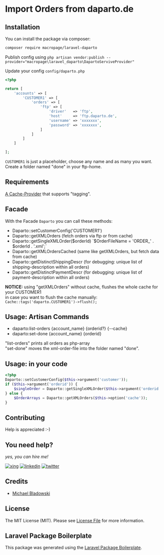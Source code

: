 # Import Orders from daparto.de

## Installation

You can install the package via composer:

```bash
composer require macropage/laravel-daparto
```

Publish config using `php artisan vendor:publish --provider="macropage\laravel_daparto\DapartoServiveProvider"`  

Update your config `config/daparto.php`
```php
<?php

return [
    'accounts' => [
        'CUSTOMER1' => [
            'orders' => [
                'ftp' => [
                    'driver'   => 'ftp',
                    'host'     => 'ftp.daparto.de',
                    'username' => 'xxxxxxx',
                    'password' => 'xxxxxxx',
                ]
            ]
        ]
    ]

];
```
`CUSTOMER1` is just a placeholder, choose any name and as many you want.  
Create a folder named "done" in your ftp-home.

## Requirements
[A Cache-Provider](https://laravel.com/docs/7.x/cache#cache-tags) that supports "tagging".

## Facade
With the Facade `Daparto` you can call these methods:

- Daparto::setCustomerConfig('CUSTOMER1')
- Daparto::getXMLOrders (fetch orders via ftp or from cache)
- Daparto::getSingleXMLOrder($orderId) `$OrderFileName = 'ORDER_' . $orderId . '.xml';`
- Daparto::getXMLOrdersCached (same like getXMLOrders, but fetch data from cache)
- Daparto::getDistinctShippingDescr (for debugging: unique list of shipping-description within all orders)
- Daparto::getDistinctPaymentDescr (for debugging: unique list of payment-description within all orders)

**NOTICE:** using "getXMLOrders" without cache, flushes the whole cache for your CUSTOMER1  
in case you want to flush the cache manually: `Cache::tags('daparto.CUSTOMER1')->flush();` 

## Usage: Artisan Commands
- daparto:list-orders {account_name} {orderid?} {--cache}
- daparto:set-done {account_name} {orderid}

"list-orders" prints all orders as php-array  
"set-done" moves the xml-order-file into the folder named "done".

## Usage: in your code
```php
<?php
Daparto::setCustomerConfig($this->argument('customer'));
if ($this->argument('orderid')) {
    $singleOrder = Daparto::getSingleXMLOrder($this->argument('orderid'), $this->option('cache'));
} else {
    $OrderArrays = Daparto::getXMLOrders($this->option('cache'));
}
```

## Contributing

Help is appreciated :-)

## You need help?
_yes, you can hire me!_  
    
[![xing](https://i.imgur.com/V3RuEM7.png)](https://www.xing.com/profile/Michael_Bladowski/cv)
[![linkedin](https://i.imgur.com/UNH7YtM.png)](https://www.linkedin.com/in/macropage/)
[![twitter](https://i.imgur.com/iSv2xRb.png)](https://twitter.com/michabbb)

## Credits
- [Michael Bladowski](https://github.com/michabbb)

## License

The MIT License (MIT). Please see [License File](LICENSE.md) for more information.

## Laravel Package Boilerplate

This package was generated using the [Laravel Package Boilerplate](https://laravelpackageboilerplate.com).
